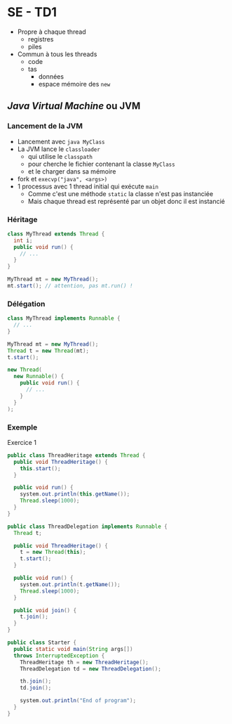 # SE - TD1

- Propre à chaque thread
  - registres
  - piles
- Commun à tous les threads
  - code
  - tas
    - données
    - espace mémoire des `new`

## _Java Virtual Machine_ ou JVM

### Lancement de la JVM

- Lancement avec `java MyClass`
- La JVM lance le `classloader`
  - qui utilise le `classpath`
  - pour cherche le fichier contenant la classe `MyClass`
  - et le charger dans sa mémoire
- fork et `execvp("java", <args>)`
- 1 processus avec 1 thread initial qui exécute `main`
  - Comme c'est une méthode `static` la classe n'est pas instanciée
  - Mais chaque thread est représenté par un objet donc il est instancié

### Héritage

```java
class MyThread extends Thread {
  int i;
  public void run() {
    // ...
  }
}

MyThread mt = new MyThread();
mt.start(); // attention, pas mt.run() !
```

### Délégation

```java
class MyThread implements Runnable {
  // ...
}

MyThread mt = new MyThread();
Thread t = new Thread(mt);
t.start();

new Thread(
  new Runnable() {
    public void run() {
      // ...
    }
  }
);
```

### Exemple

Exercice 1

```java
public class ThreadHeritage extends Thread {
  public void ThreadHeritage() {
    this.start();
  }

  public void run() {
    system.out.println(this.getName());
    Thread.sleep(1000);
  }
}

public class ThreadDelegation implements Runnable {
  Thread t;

  public void ThreadHeritage() {
    t = new Thread(this);
    t.start();
  }

  public void run() {
    system.out.println(t.getName());
    Thread.sleep(1000);
  }

  public void join() {
    t.join();
  }
}

public class Starter {
  public static void main(String args[])
  throws InterruptedException {
    ThreadHeritage th = new ThreadHeritage();
    ThreadDelegation td = new ThreadDelegation();

    th.join();
    td.join();

    system.out.println("End of program");
  }
}
```

